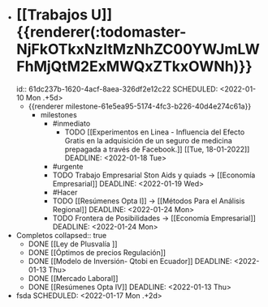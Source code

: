 - # [[Trabajos U]]  {{renderer(:todomaster-NjFkOTkxNzItMzNhZC00YWJmLWFhMjQtM2ExMWQxZTkxOWNh)}}
  id:: 61dc237b-1620-4acf-8aea-326df2e12c22
  SCHEDULED: <2022-01-10 Mon .+5d>
	- {{renderer milestone-61e5ea95-5174-4fc3-b226-40d4e274c61a}}
		- milestones
			- #inmediato
				- TODO [[Experimentos  en Linea - Influencia del Efecto Gratis en la adquisición de un seguro de medicina prepagada a través de Facebook.]] [[Tue, 18-01-2022]] 
				  DEADLINE: <2022-01-18 Tue>
			- #urgente
			- TODO Trabajo Empresarial Ston Aids y quiads → [[Economía Empresarial]]
			  DEADLINE: <2022-01-19 Wed>
			- #Hacer
			- TODO [[Resúmenes Opta I]] → [[Métodos Para el Análisis Regional]]
			  DEADLINE: <2022-01-24 Mon>
			- TODO Frontera de Posibilidades → [[Economía Empresarial]]
			  DEADLINE: <2022-01-24 Mon>
- Completos
  collapsed:: true
	- DONE [[Ley de Plusvalía ]]
	- DONE [[Óptimos de precios Regulación]]
	- DONE [[Modelo de Inversión- Qtobi en Ecuador]]
	  DEADLINE: <2022-01-13 Thu>
	- DONE [[Mercado Laboral]]
	- DONE [[Resúmenes Opta IV]]
	  DEADLINE: <2022-01-13 Thu>
- fsda
  SCHEDULED: <2022-01-17 Mon .+2d>